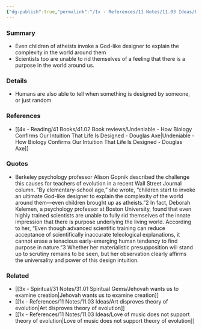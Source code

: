 ```yaml
---
{"dg-publish":true,"permalink":"/1x - References/11 Notes/11.03 Ideas/Even children of atheists invoke a God-like designer to explain the complexity in the world around them/","title":"Even children of atheists invoke a God-like designer to explain the complexity in the world around them","noteIcon":"","created":"2024-01-07T19:10:58.000+03:00","updated":"2024-02-14T20:18:32.829+03:00"}
---
```



### Summary
- Even children of atheists invoke a God-like designer to explain the complexity in the world around them
- Scientists too are unable to rid themselves of a feeling that there is a purpose in the world around us.

### Details
- Humans are also able to tell when something is designed by someone, or just random

### References
- [[4x - Reading/41 Books/41.02 Book reviews/Undeniable - How Biology Confirms Our Intuition That Life Is Designed - Douglas Axe\|Undeniable - How Biology Confirms Our Intuition That Life Is Designed - Douglas Axe]]

### Quotes
- Berkeley psychology professor Alison Gopnik described the challenge this causes for teachers of evolution in a recent Wall Street Journal column. “By elementary-school age,” she wrote, “children start to invoke an ultimate God-like designer to explain the complexity of the world around them—even children brought up as atheists.”2 In fact, Deborah Kelemen, a psychology professor at Boston University, found that even highly trained scientists are unable to fully rid themselves of the innate impression that there is purpose underlying the living world. According to her, “Even though advanced scientific training can reduce acceptance of scientifically inaccurate teleological explanations, it cannot erase a tenacious early-emerging human tendency to find purpose in nature.”3 Whether her materialistic presupposition will stand up to scrutiny remains to be seen, but her observation clearly affirms the universality and power of this design intuition.

### Related
- [[3x - Spiritual/31 Notes/31.01 Spiritual Gems/Jehovah wants us to examine creation\|Jehovah wants us to examine creation]]
- [[1x - References/11 Notes/11.03 Ideas/Art disproves theory of evolution\|Art disproves theory of evolution]]
- [[1x - References/11 Notes/11.03 Ideas/Love of music does not support theory of evolution\|Love of music does not support theory of evolution]]